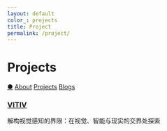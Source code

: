 ```yaml
---
layout: default
color_: projects
title: Project
permalink: /project/
---
```


<r-grid class="main" columns=6 columns-s=4 columns-xs=2>

<r-cell order="-10" span=4 span-s=2>
  <h1>Projects</h1>
</r-cell>

<r-cell order="-9" class="menu" span=2 span-s=2>
  <div class='focus2'>
    <a href="/">&#x25CF;</a>
    <a href="/about/">About</a>
    <a href="/project/">Projects</a>
    <a href="/blog/">Blogs</a>
  </div>
</r-cell>

<!-- grid -->
<r-cell class="project" span=4>
  <h3><a href="/projects/vitiv/">VITIV</a></h3>
  <p>解构视觉感知的界限：在视觉、智能与现实的交界处探索</p>
</r-cell>

</r-grid>